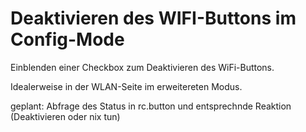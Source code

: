Deaktivieren des WIFI-Buttons im Config-Mode
============================================

Einblenden einer Checkbox zum Deaktivieren des WiFi-Buttons.

Idealerweise in der WLAN-Seite im erweitereten Modus.

geplant: Abfrage des Status in rc.button und entsprechnde Reaktion (Deaktivieren oder nix tun)
